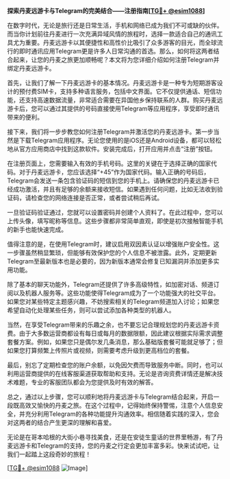 **探索丹麦远游卡与Telegram的完美结合——注册指南[[TG💪+ @esim1088](https://t.me/s/esim1088)]**

在数字时代，无论是旅行还是日常生活，手机和网络已成为我们不可或缺的伙伴。而当你计划前往丹麦进行一次充满异域风情的旅程时，选择一款适合自己的通讯工具尤为重要。丹麦远游卡以其便捷性和高性价比吸引了众多游客的目光，而全球流行的即时通讯应用Telegram更是许多人日常沟通的首选。那么，如何将这两者结合起来，让您的丹麦之旅更加顺畅呢？本文将为您详细介绍如何注册Telegram并绑定丹麦远游卡。

首先，让我们了解一下丹麦远游卡的基本情况。丹麦远游卡是一种专为短期游客设计的预付费SIM卡，支持多种语言服务，包括中文界面。它不仅提供通话、短信功能，还支持高速数据流量，非常适合需要在异国他乡保持联系的人群。购买丹麦远游卡后，您可以通过其提供的号码直接使用Telegram等应用程序，享受即时通讯带来的便利。

接下来，我们将一步步教您如何注册Telegram并激活您的丹麦远游卡。第一步当然是下载Telegram应用程序。无论您使用的是iOS还是Android设备，都可以轻松地从官方应用商店中找到这款软件。安装完成后，打开应用并点击“注册”按钮。

在注册页面上，您需要输入有效的手机号码。这里的关键在于选择正确的国家代码。对于丹麦远游卡，您应该选择“+45”作为国家代码。输入正确的号码后，Telegram会发送一条包含验证码的短信到您的手机上。请确保您的丹麦远游卡已经成功激活，并且有足够的余额来接收短信。如果遇到任何问题，比如无法收到验证码，请检查您的网络连接是否正常，或者尝试稍后再试。

一旦验证码验证通过，您就可以设置密码并创建个人资料了。在此过程中，您可以上传头像，填写昵称等信息。这些步骤都非常简单直观，即使是初次接触智能手机的新手也能快速完成。

值得注意的是，在使用Telegram时，建议启用双因素认证以增强账户安全性。这一步骤虽然稍显繁琐，但能够有效保护您的个人信息不被泄露。此外，定期更新Telegram至最新版本也是必要的，因为新版本通常会修复已知漏洞并添加更多实用功能。

除了基本的聊天功能外，Telegram还提供了许多高级特性，如加密对话、频道订阅以及机器人服务等。这些功能使得Telegram成为了一个功能强大的社交平台。如果您对某些特定主题感兴趣，不妨搜索相关的Telegram频道加入讨论；如果您希望自动化处理某些任务，则可以尝试添加各种类型的机器人。

当然，在享受Telegram带来的乐趣之余，也不要忘记合理规划您的丹麦远游卡资费。由于大多数运营商都设有每日或每月的数据限额，因此建议根据实际需求调整套餐方案。例如，如果您只是偶尔发几条消息，那么基础版套餐可能就足够了；但如果您打算频繁上传照片或视频，则需要考虑升级到更高档位的套餐。

最后，别忘了定期检查您的账户余额，以免因欠费而导致服务中断。同时，也可以利用运营商提供的在线客服渠道获取帮助和支持。无论是咨询资费详情还是解决技术难题，专业的客服团队都会为您提供及时有效的解答。

总之，通过以上步骤，您可以顺利地将丹麦远游卡与Telegram结合起来，开启一段既高效又愉快的丹麦之旅。在这个过程中，记得始终保持警惕，注意个人信息安全，并充分利用Telegram的各种功能提升沟通效率。相信随着实践的深入，您会对这两者的结合产生更深的理解和喜爱。

无论是在哥本哈根的大街小巷寻找美食，还是在安徒生童话的世界里畅游，有了丹麦远游卡和Telegram的支持，您的丹麦之行定会更加丰富多彩。快来试试吧，让我们一起踏上这段奇妙的旅程！

[[TG💪+ @esim1088](https://t.me/s/esim1088) ![Image](https://i.postimg.cc/4NQfJmqS/Snipaste-2025-05-13-00-14-12.png)]